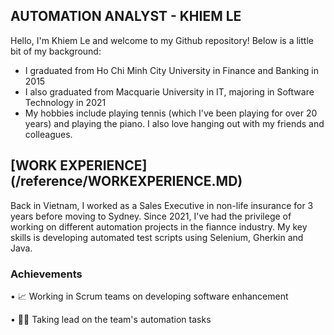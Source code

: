 ## AUTOMATION ANALYST - KHIEM LE
  Hello, I'm Khiem Le and welcome to my Github repository! Below is a little bit of my background: 
  - I graduated from Ho Chi Minh City University in Finance and Banking in 2015
  - I also graduated from Macquarie University in IT, majoring in Software Technology in 2021
  - My hobbies include playing tennis (which I've been playing for over 20 years) and playing the piano. I also love hanging out with my friends and colleagues.

## [WORK EXPERIENCE] (/reference/WORKEXPERIENCE.MD)
  Back in Vietnam, I worked as a Sales Executive in non-life insurance for 3 years before moving to Sydney. Since 2021, I've had the privilege of working on different automation projects in the fiannce industry. My key skills is developing automated test scripts using Selenium, Gherkin and Java.

 ### Achievements

• 📈 Working in Scrum teams on developing software enhancement

• 🙋‍♂️ Taking lead on the team's automation tasks
